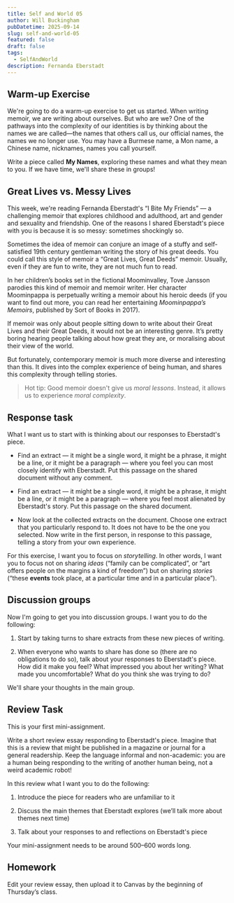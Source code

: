 ```yaml
---
title: Self and World 05
author: Will Buckingham
pubDatetime: 2025-09-14
slug: self-and-world-05
featured: false
draft: false
tags:
  - SelfAndWorld
description: Fernanda Eberstadt
---
```

## Warm-up Exercise

We're going to do a warm-up exercise to get us started. When writing memoir, we are writing about ourselves. But who are we? One of the pathways into the complexity of our identities is by thinking about the names we are called—the names that others call us, our official names, the names we no longer use. You may have a Burmese name, a Mon name, a Chinese name, nicknames, names you call yourself.

Write a piece called **My Names**, exploring these names and what they mean to you. If we have time, we'll share these in groups!

## Great Lives vs. Messy Lives

This week, we're reading Fernanda Eberstadt's “I Bite My Friends” — a challenging memoir that explores childhood and adulthood, art and gender and sexuality and friendship. One of the reasons I shared Eberstadt's piece with you is because it is so messy: sometimes shockingly so.

Sometimes the idea of memoir can conjure an image of a stuffy and self-satisfied 19th century gentleman writing the story of his great deeds. You could call this style of memoir a “Great Lives, Great Deeds” memoir. Usually, even if they are fun to write, they are not much fun to read.

In her children’s books set in the fictional Moominvalley, Tove Jansson parodies this kind of memoir and memoir writer. Her character Moominpappa is perpetually writing a memoir about his heroic deeds (if you want to find out more, you can read her entertaining _Moominpappa’s Memoirs_, published by Sort of Books in 2017).

If memoir was only about people sitting down to write about their Great Lives and their Great Deeds, it would not be an interesting genre. It’s pretty boring hearing people talking about how great they are, or moralising about their view of the world.

But fortunately, contemporary memoir is much more diverse and interesting than this. It dives into the complex experience of being human, and shares this complexity through telling stories.

> Hot tip: Good memoir doesn't give us _moral lessons_. Instead, it allows us to experience _moral complexity_.

## Response task

What I want us to start with is thinking about our responses to Eberstadt's piece.

*   Find an extract — it might be a single word, it might be a phrase, it might be a line, or it might be a paragraph — where you feel you can most closely identify with Eberstadt. Put this passage on the shared document without any comment.
    
*   Find an extract — it might be a single word, it might be a phrase, it might be a line, or it might be a paragraph — where you feel most alienated by Eberstadt's story. Put this passage on the shared document.
    
*   Now look at the collected extracts on the document. Choose one extract that you particularly respond to. It does not have to be the one you selected. Now write in the first person, in response to this passage, telling a story from your own experience.
    

For this exercise, I want you to focus on _storytelling_. In other words, I want you to focus not on sharing _ideas_ (“family can be complicated”, or “art offers people on the margins a kind of freedom”) but on sharing _stories_ (“these **events** took place, at a particular time and in a particular place”).

## Discussion groups

Now I'm going to get you into discussion groups. I want you to do the following:

1.  Start by taking turns to share extracts from these new pieces of writing.
    
2.  When everyone who wants to share has done so (there are no obligations to do so), talk about your responses to Eberstadt's piece. How did it make you feel? What impressed you about her writing? What made you uncomfortable? What do you think she was trying to do?
    

We'll share your thoughts in the main group.

## Review Task

This is your first mini-assignment.

Write a short review essay responding to Eberstadt's piece. Imagine that this is a review that might be published in a magazine or journal for a general readership. Keep the language informal and non-academic: you are a human being responding to the writing of another human being, not a weird academic robot!

In this review what I want you to do the following:

1.  Introduce the piece for readers who are unfamiliar to it
    
2.  Discuss the main themes that Eberstadt explores (we’ll talk more about themes next time)
    
3.  Talk about your responses to and reflections on Eberstadt's piece
    

Your mini-assignment needs to be around 500–600 words long.

## Homework

Edit your review essay, then upload it to Canvas by the beginning of Thursday’s class.